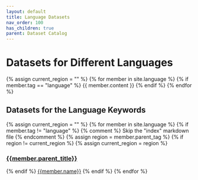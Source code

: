```yaml
---
layout: default
title: Language Datasets
nav_order: 100
has_children: true
parent: Dataset Catalog
---
```


# Datasets for Different Languages

<a name="keywords-at-top"></a>

<div class="table-wrapper">
{% assign current_region = "" %}
{% for member in site.language %}
  {% if member.tag == "language" %} 
    {{ member.content }}
  {% endif %}
{% endfor %}
</div>

## Datasets for the Language Keywords

<div class="table-wrapper">
<p>
{% assign current_region = "" %}
{% for member in site.language %}
  {% if member.tag != "language" %} 
    {% comment %} Skip the "index" markdown file {% endcomment %}
    {% assign region = member.parent_tag %}
    {% if region != current_region %}
      {% assign current_region = region %}
  </p>
  <h3><a href="{{site.baseurl}}/catalog/language/{{member.parent_tag}}/">{{member.parent_title}}</a></h3>
  <p>
    {% endif %}
    <a href="{{site.baseurl}}/catalog/language/{{member.parent_tag}}/#{{member.cleaned_tag}}" class="topic-btn">{{member.name}}</a>
  {% endif %}
{% endfor %}
</p>
</div>

